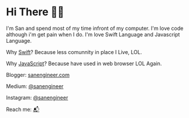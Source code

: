# Hi There 👋🏽  

I'm San and spend most of my time infront of my computer. I'm love code although i'm get pain when I do.
I'm love Swift Language and Javascript Language.

Why [Swift](https://swift.org)? Because less comunnity in place I Live, LOL. 

Why [JavaScript](https://developer.mozilla.org/en-US/docs/Web/JavaScript)? Because have used in web browser LOL Again.

Blogger: [sanengineer.com](https://sanenginner.com)

Medium: [@sanengineer](https://medium.com/@sanengineer)

Instagram: [@sanengineer](https://instagram.com/sanengineer)

Reach me: [📬](hi@sanengineer.com)


